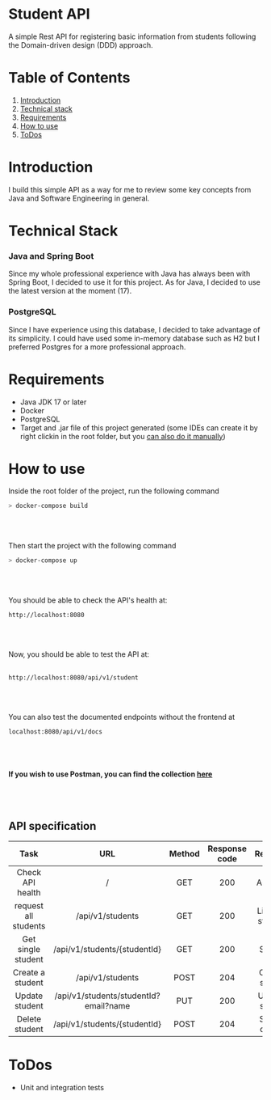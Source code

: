 # Student API

A simple Rest API for registering basic information from students following the Domain-driven design (DDD) approach.


# Table of Contents
1. [Introduction](#Introduction)
2. [Technical stack](#Technical-stack)
3. [Requirements](#Requirements)
4. [How to use](#How-to-use)
5. [ToDos](#ToDos)

# Introduction
I build this simple API as a way for me to review some key concepts from Java and Software Engineering in general. 

# Technical Stack

### Java and Spring Boot
Since my whole professional experience with Java has always been with Spring Boot, I decided to use it for this project.
As for Java, I decided to use the latest version at the moment (17).

### PostgreSQL
Since I have experience using this database, I decided to take advantage of its simplicity. 
I could have used some in-memory database such as H2 but I preferred Postgres for a more professional approach.


# Requirements
- Java JDK 17 or later
- Docker
- PostgreSQL
- Target and .jar file of this project generated (some IDEs can create it by right clickin in the root folder, but you [can also do it manually](https://docs.oracle.com/javase/tutorial/deployment/jar/build.html))

# How to use
Inside the root folder of the project, run the following command

```sh
> docker-compose build
```
<br>
<br>

Then start the project with the following command

```sh
> docker-compose up
```
<br>
<br>

You should be able to check the API's health at:

```
http://localhost:8080
```
<br>
<br>

Now, you should be able to test the API at:
<br>
<br>

```
http://localhost:8080/api/v1/student
```
<br>
<br>

You can also test the documented endpoints without the frontend at
```
localhost:8080/api/v1/docs
```
<br>
<br>

#### If you wish to use Postman, you can find the collection [here](https://github.com/exequielmoneva/java-student-api/tree/master/postman-collections)
<br>
<br>

## API specification

|         Task         |                  URL                  | Method | Response code |       Response       |
|:--------------------:|:-------------------------------------:|:------:|:-------------:|:--------------------:|
|   Check API health   |                   /                   |  GET   |      200      |      API is up!      |
| request all students |           /api/v1/students            |  GET   |      200      | List of all students |
|  Get single student  |     /api/v1/students/{studentId}      |  GET   |      200      |       Student        |
|   Create a student   |           /api/v1/students           |  POST  |      204      |   Created student    |
|    Update student    | /api/v1/students/studentId?email?name |  PUT   |      200      |   Updated student    |
|    Delete student    |     /api/v1/students/{studentId}      |  POST  |      204      |   Student deleted    |

# ToDos
- Unit and integration tests
